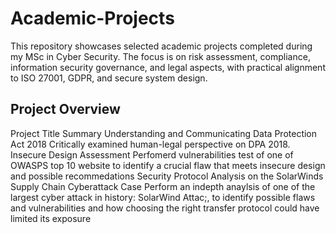 # Academic-Projects
This repository showcases selected academic projects completed during my MSc in Cyber Security. The focus is on risk assessment, compliance, information security governance, and legal aspects, with practical alignment to ISO 27001, GDPR, and secure system design.

## Project Overview
Project Title                                                                  Summary
Understanding and Communicating Data Protection Act 2018                       Critically examined human-legal perspective on DPA 2018.
Insecure Design Assessment                                                     Perfomerd vulnerabilities test of one of OWASPS top 10 website to identify a crucial flaw that meets insecure design and possible recommedations
Security Protocol Analysis on the SolarWinds Supply Chain Cyberattack Case     Perform an indepth anaylsis of one of the largest cyber attack in history: SolarWind Attac;, to identify possible flaws and vulnerabilities and how choosing the right transfer protocol could have limited its exposure
